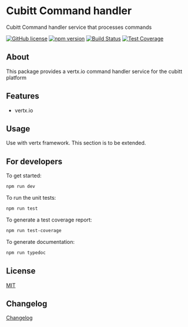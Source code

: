 # Cubitt Command handler

Cubitt Command handler service that processes commands

[![GitHub license](https://img.shields.io/badge/license-MIT-blue.svg)](https://raw.githubusercontent.com/uu-cubitt/template/master/LICENSE)
[![npm version](https://badge.fury.io/js/cubitt-command-handler.svg)](https://badge.fury.io/js/cubitt-command-handler)
[![Build Status](https://travis-ci.org/uu-cubitt/command-handler.svg?branch=master)](https://travis-ci.org/uu-cubitt/command-handler)
[![Test Coverage](https://codeclimate.com/github/uu-cubitt/command-handler/badges/coverage.svg)](https://codeclimate.com/github/uu-cubitt/command-handler/coverage)

## About

This package provides a vertx.io command handler service for the cubitt platform

## Features

* vertx.io 


## Usage

Use with vertx framework. This section is to be extended.

## For developers

To get started:

```bash
npm run dev
```

To run the unit tests:

```bash
npm run test
```

To generate a test coverage report:

```bash
npm run test-coverage
```

To generate documentation:

```bash
npm run typedoc
```

## License

[MIT](LICENSE)

## Changelog

[Changelog](changelog.md)

